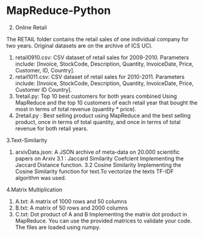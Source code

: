 # MapReduce-Python
2. Online Retail

The RETAIL folder contains the retail sales of one individual company for two years. Original datasets are on the archive of ICS UCI.
1. retail0910.csv: CSV dataset of retail sales for 2009-2010. Parameters include: [Invoice, StockCode, Description, Quantity, InvoiceDate, Price, Customer, ID, Country].
2. retail1011.csv: CSV dataset of retail sales for 2010-2011. Parameters include: [Invoice, StockCode, Description, Quantity, InvoiceDate, Price, Customer ID Country].
3. 1retail.py: Top 10 best customers for both years combined Using MapReduce and the top 10 customers of each retail year that bought the most in terms of total revenue (quantity * price).
5. 2retail.py : Best selling product using MapReduce and the best selling product, once in terms of total quantity, and once in terms of total revenue for both retail years.

3.Text-Similarity
1.  arxivData.json: A JSON archive of meta-data on 20.000 scientific papers
on Arxiv
3.1 :  Jaccard Similarity Coefcient
Implementing the Jaccard Distance function.
3.2  Cosine Similarity
Implementing the Cosine Similarity function for text.To vectorize the texts TF-IDF algorithm was used.

4.Matrix Multiplication
1. A.txt: A matrix of 1000 rows and 50 columns
2. B.txt: A matrix of 50 rows and 2000 columns
3. C.txt: Dot product of A and B
Implementing  the matrix dot product in MapReduce. You can use the provided matrices to validate your code. The files are loaded using numpy.
